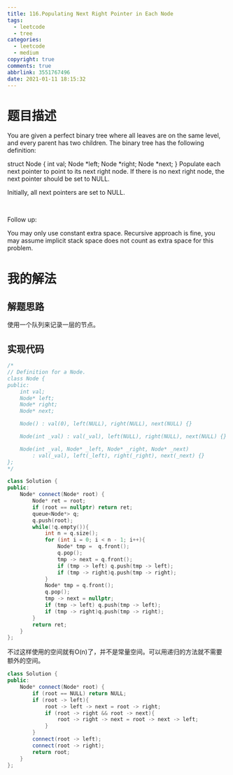 ```yaml
---
title: 116.Populating Next Right Pointer in Each Node
tags:
  - leetcode
  - tree
categories:
  - leetcode
  - medium
copyright: true
comments: true
abbrlink: 3551767496
date: 2021-01-11 18:15:32
---
```

# 题目描述
You are given a perfect binary tree where all leaves are on the same level, and every parent has two children. The binary tree has the following definition:

struct Node {
  int val;
  Node *left;
  Node *right;
  Node *next;
}
Populate each next pointer to point to its next right node. If there is no next right node, the next pointer should be set to NULL.

Initially, all next pointers are set to NULL.

 

Follow up:

You may only use constant extra space.
Recursive approach is fine, you may assume implicit stack space does not count as extra space for this problem.

# 我的解法
## 解题思路
使用一个队列来记录一层的节点。
## 实现代码
```C++
/*
// Definition for a Node.
class Node {
public:
    int val;
    Node* left;
    Node* right;
    Node* next;

    Node() : val(0), left(NULL), right(NULL), next(NULL) {}

    Node(int _val) : val(_val), left(NULL), right(NULL), next(NULL) {}

    Node(int _val, Node* _left, Node* _right, Node* _next)
        : val(_val), left(_left), right(_right), next(_next) {}
};
*/

class Solution {
public:
    Node* connect(Node* root) {
        Node* ret = root;
        if (root == nullptr) return ret;
        queue<Node*> q;
        q.push(root);
        while(!q.empty()){
            int n = q.size();
            for (int i = 0; i < n - 1; i++){
                Node* tmp =  q.front();
                q.pop();
                tmp -> next = q.front();
                if (tmp -> left) q.push(tmp -> left);
                if (tmp -> right)q.push(tmp -> right);
            }
            Node* tmp = q.front();
            q.pop();
            tmp -> next = nullptr;
            if (tmp -> left) q.push(tmp -> left);
            if (tmp -> right)q.push(tmp -> right);
        }
        return ret;
    }
};
```

不过这样使用的空间就有O(n)了，并不是常量空间。可以用递归的方法就不需要额外的空间。

```C++
class Solution {
public:
    Node* connect(Node* root) {
        if (root == NULL) return NULL;
        if (root -> left){
            root -> left -> next = root -> right;
            if (root -> right && root -> next){
                root -> right -> next = root -> next -> left;
            }
        }
        connect(root -> left);
        connect(root -> right);
        return root;
    }
};
```